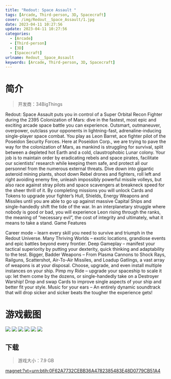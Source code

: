 ```yaml
---
title: "Redout: Space Assault "
tags: [Arcade, Third-person, 3D, Spacecraft]
cover: /img/Redout__Space_Assault/1.jpg
date: 2023-04-11 10:27:56
update: 2023-04-11 10:27:56
categories: 
  - [Arcade]
  - [Third-person]
  - [3D]
  - [Spacecraft]
urlname: Redout__Space_Assault
keywords: [Arcade, Third-person, 3D, Spacecraft]
---
```

# 简介

> 开发商：34BigThings

Redout: Space Assault puts you in control of a Super Orbital Recon Fighter during the 2395 Colonization of Mars: dive in the fastest, most epic and exciting arcade space battle you can experience. Outsmart, outmaneuver, overpower, outclass your opponents in lightning-fast, adrenaline-inducing single-player space combat.
You play as Leon Barret, ace fighter pilot of the Poseidon Security Forces. Here at Poseidon Corp., we are trying to pave the way for the colonization of Mars, as mankind is struggling for survival, split between a depleted hot Earth and a cold, claustrophobic Lunar colony. Your job is to maintain order by eradicating rebels and space pirates, facilitate our scientists’ research while keeping them safe, and protect all our personnel from the numerous external threats.
Dive down into gigantic asteroid mining plants, shoot down Rebel drones and fighters, roll left and right avoiding enemy fire, unleash impossibly powerful missile volleys, but also race against stray pilots and space scavengers at breakneck speed for the sheer thrill of it.
By completing missions you will unlock Cards and Tokens to upgrade your fighter’s Hull, Shields, Energy Weapons and Missiles until you are able to go up against massive Capital Ships and single-handedly shift the tide of the war.
In an interplanetary struggle where nobody is good or bad, you will experience Leon rising through the ranks, the meaning of “necessary evil”, the cost of integrity and ultimately, what it means to take a stand.
Game Features

Career mode – learn every skill you need to survive and triumph in the Redout Universe.
Many Thriving Worlds – exotic locations, grandiose events and epic battles beyond every frontier.
Deep Gameplay – manifest your tactical superiority by putting your dexterity, quick thinking and adaptability to the test.
Bigger, Badder Weapons – From Plasma Cannons to Shock Rays, Railguns, Scattershot, Air-To-Air Missiles, and Loadup Gatlings, a vast array of weapons is at your disposal. Choose, upgrade, and even install multiple instances on your ship.
Pimp my Ride – upgrade your spaceship to scale it up: let them come by the dozens, or single-handedly take on a Destroyer Warship! Drop and swap Cards to improve single aspects of your ship and better fit your style.
Music for your ears – An entirely dynamic soundtrack that will drop sicker and sicker beats the tougher the experience gets!

# 游戏截图

![](/img/Redout__Space_Assault/2.jpg)
![](/img/Redout__Space_Assault/3.jpg)
![](/img/Redout__Space_Assault/4.jpg)
![](/img/Redout__Space_Assault/5.jpg)
![](/img/Redout__Space_Assault/6.jpg)
![](/img/Redout__Space_Assault/7.jpg)


## 下载

> 游戏大小：7.9 GB

[magnet:?xt=urn:btih:0F62A7732CEBB36A4782385483E48D0779CB51A4](magnet:?xt=urn:btih:0F62A7732CEBB36A4782385483E48D0779CB51A4)